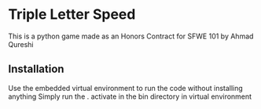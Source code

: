 # Triple Letter Speed

This is a python game made as an Honors Contract for SFWE 101 by Ahmad Qureshi

## Installation

Use the embedded virtual environment to run the code without installing anything
Simply run the . activate in the bin directory in virtual environment